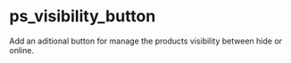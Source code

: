 # ps_visibility_button
Add an aditional button for manage the products visibility between hide or online.
